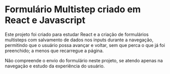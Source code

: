 # Formulário Multistep criado em React e Javascript

Este projeto foi criado para estudar React e a criação de formulários multisteps com salvamento de dados nos inputs durante a navegação, permitindo que o usuário possa avançar e voltar, sem que perca o que já foi preenchido; a menos que recarregue a página.

Não compreende o envio do formulário neste projeto, se atendo apenas na navegação e estudo da experiência do usuário.

